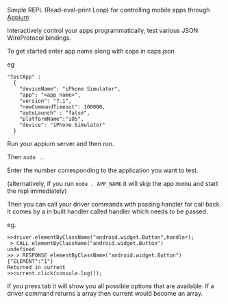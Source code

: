 Simple REPL (Read-eval-print Loop) for controlling mobile apps through [Appium](appium.io)

Interactively control your apps programmatically, test various JSON WireProtocol bindings.

To get started enter app name along with caps in caps.json

eg

```
"TestApp" :
  {
    "deviceName": "iPhone Simulator",
    "app": "<app name>",
    "version": "7.1",
    "newCommandTimeout": 100000,
    "autoLaunch" : "false",
    "platformName":"iOS",
    "device": "iPhone Simulator"
  }
```

Run your appium server and then run.

Then `node .`.

Enter the number corresponding to the application you want to test.

(alternatively, if you run `node . APP_NAME` it will skip the app menu and start the repl immediately)

Then you can call your driver commands with passing handler for call back. It comes by a in built handler
called handler which needs to be passed.

eg.

```
>>driver.elementByClassName("android.widget.Button",handler);
 > CALL elementByClassName("android.widget.Button")
undefined
>> > RESPONSE elementByClassName("android.widget.Button") {"ELEMENT":"1"}
Returned in current
>>current.click(console.log());
```
If you press tab it will show you all possible options that are available. If a driver command returns a array
then current would become an array.
